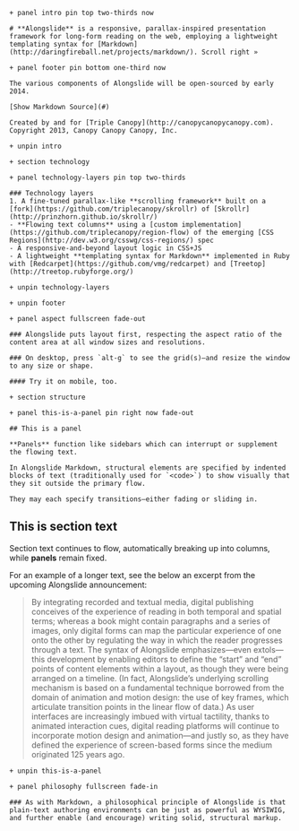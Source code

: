    + panel intro pin top two-thirds now
    
    # **Alongslide** is a responsive, parallax-inspired presentation framework for long-form reading on the web, employing a lightweight templating syntax for [Markdown](http://daringfireball.net/projects/markdown/). Scroll right »
    
    + panel footer pin bottom one-third now
    
    The various components of Alongslide will be open-sourced by early 2014.
    
    [Show Markdown Source](#)
    
    Created by and for [Triple Canopy](http://canopycanopycanopy.com). Copyright 2013, Canopy Canopy Canopy, Inc.
    
    + unpin intro
    
    + section technology 
    
    + panel technology-layers pin top two-thirds
    
    ### Technology layers
    1. A fine-tuned parallax-like **scrolling framework** built on a [fork](https://github.com/triplecanopy/skrollr) of [Skrollr](http://prinzhorn.github.io/skrollr/)
    - **Flowing text columns** using a [custom implementation](https://github.com/triplecanopy/region-flow) of the emerging [CSS Regions](http://dev.w3.org/csswg/css-regions/) spec
    - A responsive-and-beyond layout logic in CSS+JS
    - A lightweight **templating syntax for Markdown** implemented in Ruby with [Redcarpet](https://github.com/vmg/redcarpet) and [Treetop](http://treetop.rubyforge.org/)
    
    + unpin technology-layers
    
    + unpin footer
    
    + panel aspect fullscreen fade-out
    
    ### Alongslide puts layout first, respecting the aspect ratio of the content area at all window sizes and resolutions.
    
    ### On desktop, press `alt-g` to see the grid(s)—and resize the window to any size or shape.
    
    #### Try it on mobile, too.
    
    + section structure
    
    + panel this-is-a-panel pin right now fade-out
    
    ## This is a panel
    
    **Panels** function like sidebars which can interrupt or supplement the flowing text.
    
    In Alongslide Markdown, structural elements are specified by indented blocks of text (traditionally used for `<code>`) to show visually that they sit outside the primary flow.
    
    They may each specify transitions—either fading or sliding in.

## This is section text

Section text continues to flow, automatically breaking up into columns, while **panels** remain fixed.

For an example of a longer text, see the below an excerpt from the upcoming Alongslide announcement:

> By integrating recorded and textual media, digital publishing conceives of the experience of reading in both temporal and spatial terms; whereas a book might contain paragraphs and a series of images, only digital forms can map the particular experience of one onto the other by regulating the way in which the reader progresses through a text. The syntax of Alongslide emphasizes—even extols—this development by enabling editors to define the “start” and “end” points of content elements within a layout, as though they were being arranged on a timeline. (In fact, Alongslide’s underlying scrolling mechanism is based on a fundamental technique borrowed from the domain of animation and motion design: the use of key frames, which articulate transition points in the linear flow of data.) As user interfaces are increasingly imbued with virtual tactility, thanks to animated interaction cues, digital reading platforms will continue to incorporate motion design and animation—and justly so, as they have defined the experience of screen-based forms since the medium originated 125 years ago.

    + unpin this-is-a-panel

    + panel philosophy fullscreen fade-in

    ### As with Markdown, a philosophical principle of Alongslide is that plain-text authoring environments can be just as powerful as WYSIWIG, and further enable (and encourage) writing solid, structural markup.
